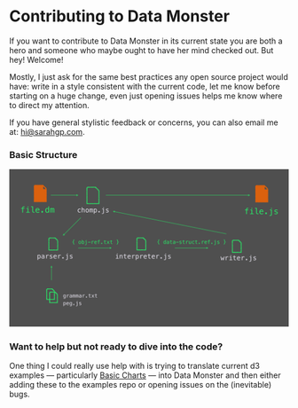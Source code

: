 # Contributing to Data Monster

If you want to contribute to Data Monster in its current state you are both a hero and someone who maybe ought to have her mind checked out. But hey! Welcome!

Mostly, I just ask for the same best practices any open source project would have: write in a style consistent with the current code, let me know before starting on a huge change, even just opening issues helps me know where to direct my attention.

If you have general stylistic feedback or concerns, you can also email me at: [hi@sarahgp.com](mailto:hi@sarahgp.com).

### Basic Structure

![structure slide](/img/layout.jpg)


### Want to help but not ready to dive into the code?
One thing I could really use help with is trying to translate current d3 examples — particularly [Basic Charts](https://github.com/mbostock/d3/wiki/Gallery#basic-charts) — into Data Monster and then either adding these to the examples repo or opening issues on the (inevitable) bugs.